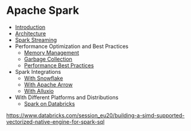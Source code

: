 # Apache Spark

* [Introduction](intro-to-spark.md)
* [Architecture](architecture/README.md)
* [Spark Streaming](structured-streaming/README.md)
* Performance Optimization and Best Practices
  * [Memory Management](best-practices/memory-management.md)
  * [Garbage Collection](best-practices/garbage-collection.md)
  * [Performance Best Practices](best-practices/performance-best-practices.md)
* Spark Integrations
  * [With Snowflake](Snowflake/Snowpark.md)
  * [With Apache Arrow](apache-arrow/Apache-Arrow-Integration.md)
  * [With Alluxio](Alluxio/Whitepaper-Accelerating-analytics-on-AWS-EMR-AWS-S3.pdf)
* With Different Platforms and Distributions
  * [Spark on Databricks](databricks/README.md)

https://www.databricks.com/session_eu20/building-a-simd-supported-vectorized-native-engine-for-spark-sql